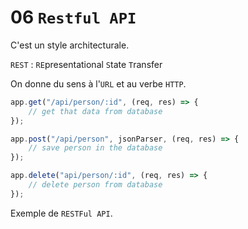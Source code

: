 # 06 `Restful API`

C'est un style architecturale.

`REST` : `RE`presentational `S`tate `T`ransfer

On donne du sens à l'`URL` et au verbe `HTTP`.

```js
app.get("/api/person/:id", (req, res) => {
    // get that data from database
});

app.post("/api/person", jsonParser, (req, res) => {
    // save person in the database
});

app.delete("api/person/:id", (req, res) => {
    // delete person from database
});
```

Exemple de `RESTFul API`.

